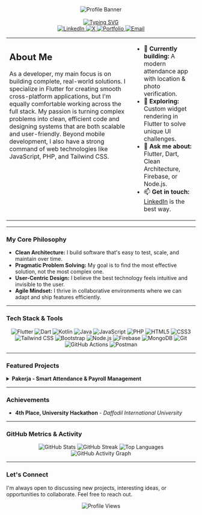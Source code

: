 <div align="center">
  <img src="https://niyamat.shop/github/github_banner.png" alt="Profile Banner" />
</div>
<br>

<div align="center">
  <a href="https://git.io/typing-svg">
    <img src="https://readme-typing-svg.demolab.com?font=Fira+Code&weight=700&size=25&pause=1000&color=00D4FF&center=true&vCenter=true&width=435&lines=Hello%2C+I'm+Sohag;A+Full-Stack+Flutter+Dev;A+Mobile+%26+Web+App+Architect;A+Problem+Solver+%26+Innovator" alt="Typing SVG">
  </a>
</div>

<div align="center">
  <a href="https://linkedin.com/in/printfSohag">
    <img src="https://img.shields.io/badge/-LinkedIn-0A66C2?style=for-the-badge&logo=linkedin&logoColor=white" alt="LinkedIn"/>
  </a>
    <a href="https://x.com/printfsohag">
    <img src="https://img.shields.io/badge/-X-000000?style=for-the-badge&logo=x&logoColor=white" alt="X"/>
</a>
  </a>
  <a href="https://sohag.dev/">
    <img src="https://img.shields.io/badge/-Portfolio-FF5722?style=for-the-badge&logo=react&logoColor=white" alt="Portfolio"/>
  </a>
  <a href="mailto:printfsohag@gmail.com">
    <img src="https://img.shields.io/badge/-Email-D14836?style=for-the-badge&logo=gmail&logoColor=white" alt="Email"/>
  </a>
</div>

<div align="center">
  <table>
    <tr>
      <td style="vertical-align: top;">
        <h2 align="left">About Me</h2>
        <p align="left">
          As a developer, my main focus is on building complete, real-world solutions. I specialize in Flutter for creating smooth cross-platform applications, but I'm equally comfortable working across the full stack. My passion is turning complex problems into clean, efficient code and designing systems that are both scalable and user-friendly. Beyond mobile development, I also have a strong command of web technologies like JavaScript, PHP, and Tailwind CSS.
        </p>
      </td>
      <td style="vertical-align: top;">
        <ul>
          <li>🔭 <strong>Currently building:</strong> A modern attendance app with location & photo verification.</li>
          <li>🌱 <strong>Exploring:</strong> Custom widget rendering in Flutter to solve unique UI challenges.</li>
          <li>💬 <strong>Ask me about:</strong> Flutter, Dart, Clean Architecture, Firebase, or Node.js.</li>
          <li>📫 <strong>Get in touch:</strong> <a href="https://linkedin.com/in/printfSohag">LinkedIn</a> is the best way.</li>
        </ul>
      </td>
    </tr>
  </table>
</div>

---

### My Core Philosophy
-   **Clean Architecture:** I build software that's easy to test, scale, and maintain over time.
-   **Pragmatic Problem Solving:** My goal is to find the most effective solution, not the most complex one.
-   **User-Centric Design:** I believe the best technology feels intuitive and invisible to the user.
-   **Agile Mindset:** I thrive in collaborative environments where we can adapt and ship features efficiently.

---

### Tech Stack & Tools

<p align="center">
  <img src="https://img.shields.io/badge/Flutter-02569B?style=for-the-badge&logo=flutter&logoColor=white" alt="Flutter"/>
  <img src="https://img.shields.io/badge/Dart-0175C2?style=for-the-badge&logo=dart&logoColor=white" alt="Dart"/>
  <img src="https://img.shields.io/badge/Kotlin-7F52FF?style=for-the-badge&logo=kotlin&logoColor=white" alt="Kotlin"/>
  <img src="https://img.shields.io/badge/Java-ED8B00?style=for-the-badge&logo=openjdk&logoColor=white" alt="Java"/>
  
  <img src="https://img.shields.io/badge/JavaScript-F7DF1E?style=for-the-badge&logo=javascript&logoColor=black" alt="JavaScript"/>
  <img src="https://img.shields.io/badge/PHP-777BB4?style=for-the-badge&logo=php&logoColor=white" alt="PHP"/>
  <img src="https://img.shields.io/badge/HTML5-E34F26?style=for-the-badge&logo=html5&logoColor=white" alt="HTML5"/>
  <img src="https://img.shields.io/badge/CSS3-1572B6?style=for-the-badge&logo=css3&logoColor=white" alt="CSS3"/>
  <img src="https://img.shields.io/badge/Tailwind_CSS-38B2AC?style=for-the-badge&logo=tailwind-css&logoColor=white" alt="Tailwind CSS"/>
  <img src="https://img.shields.io/badge/Bootstrap-7952B3?style=for-the-badge&logo=bootstrap&logoColor=white" alt="Bootstrap"/>

  <img src="https://img.shields.io/badge/Node.js-339933?style=for-the-badge&logo=nodedotjs&logoColor=white" alt="Node.js"/>
  <img src="https://img.shields.io/badge/Firebase-FFCA28?style=for-the-badge&logo=firebase&logoColor=black" alt="Firebase"/>
  <img src="https://img.shields.io/badge/MongoDB-47A248?style=for-the-badge&logo=mongodb&logoColor=white" alt="MongoDB"/>
  
  <img src="https://img.shields.io/badge/Git-F05032?style=for-the-badge&logo=git&logoColor=white" alt="Git"/>
  <img src="https://img.shields.io/badge/GitHub_Actions-2088FF?style=for-the-badge&logo=github-actions&logoColor=white" alt="GitHub Actions"/>
  <img src="https://img.shields.io/badge/Postman-FF6C37?style=for-the-badge&logo=postman&logoColor=white" alt="Postman"/>
</p>

---

### Featured Projects

<details>
  <summary><strong>Pakerja - Smart Attendance & Payroll Management</strong></summary>
  <br>
  An intelligent mobile app for tracking employee attendance with photo verification and live location. It features a dashboard for monitoring clock-in/out times and calculating earnings automatically.
  <br><br>
  <strong>Key Features:</strong>
  <ul>
    <li>Secure check-ins with photo verification and geolocation stamping.</li>
    <li>Real-time dashboard for administrators to monitor attendance.</li>
    <li>Automated timesheet generation and earnings calculation.</li>
  </ul>
  <strong>Tech Stack:</strong>
  <div>
    <img src="https://img.shields.io/badge/Flutter-02569B?style=flat&logo=flutter&logoColor=white" alt="Flutter"/>
    <img src="https://img.shields.io/badge/Node.js-339933?style=flat&logo=nodedotjs&logoColor=white" alt="Node.js"/>
    <img src="https://img.shields.io/badge/MongoDB-47A248?style=flat&logo=mongodb&logoColor=white" alt="MongoDB"/>
  </div>
  <br>
  <a href="#"><strong>🔗 Live Demo</strong></a> | <a href="#"><strong>📂 View Source Code</strong></a>
</details>

---

### Achievements

-   **4th Place, University Hackathon** - *Daffodil International University*

---

### GitHub Metrics & Activity

<div align="center">
  <img src="https://github-readme-stats.vercel.app/api?username=printfSohag&show_icons=true&theme=tokyonight&count_private=true&hide_border=true&rank_icon=github" alt="GitHub Stats" />
  <img src="https://github-readme-streak-stats.herokuapp.com/?user=printfSohag&theme=tokyonight&hide_border=true" alt="GitHub Streak" />
  <img src="https://github-readme-stats.vercel.app/api/top-langs/?username=printfSohag&layout=compact&theme=tokyonight&hide_border=true" alt="Top Languages" />
</div>

<div align="center">
  <img src="https://github-readme-activity-graph.vercel.app/graph?username=printfSohag&theme=tokyo-night" alt="GitHub Activity Graph"/>
</div>

---

### Let's Connect

I'm always open to discussing new projects, interesting ideas, or opportunities to collaborate. Feel free to reach out.

<div align="center">
  <img src="https://komarev.com/ghpvc/?username=printfSohag&label=Profile%20Views&color=0e75b6&style=flat" alt="Profile Views"/>
</div>
